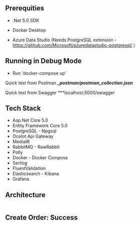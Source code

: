 ## Prerequities

* .Net 5.0 SDK

* Docker Desktop

* Azure Data Studio (Needs PostgreSQL extension - https://github.com/Microsoft/azuredatastudio-postgresql/ )

## Running in Debug Mode

* Run 'docker-compose up'

Quick test from Postman ***_postman/postman_collection.json***

Quick test from Swagger ***localhost:5000/swagger

## Tech Stack

* Asp.Net Core 5.0
* Entity Framework Core 5.0
* PostgreSQL - Npgsql
* Ocelot Api Gateway
* MediatR
* RabbitMQ - RawRabbit
* Polly
* Docker - Docker Compose
* Serilog
* FluentValidation
* Elasticsearch - Kibana
* Grafana

## Architecture

<img src = "" />


## Create Order: Success

<img src = "" />



